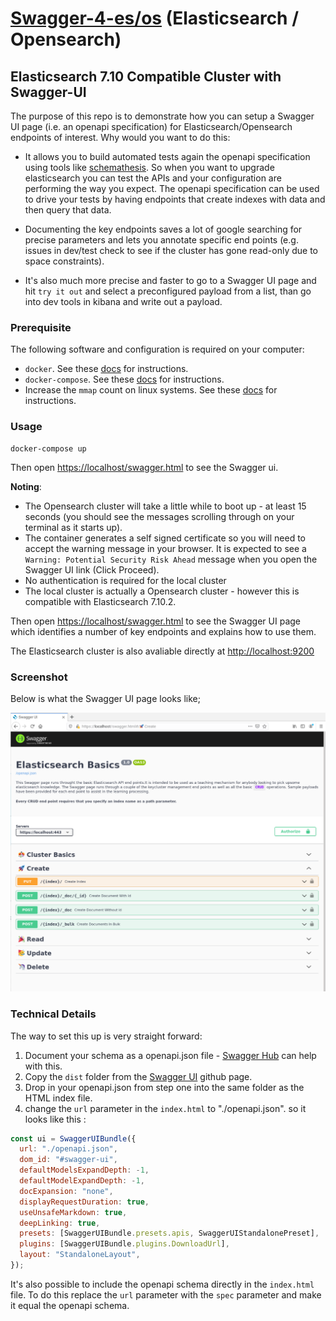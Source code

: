 # [Swagger-4-es/os](https://www.swarmee.net/blog/) (Elasticsearch / Opensearch)

## Elasticsearch 7.10 Compatible Cluster with Swagger-UI

The purpose of this repo is to demonstrate how you can setup a Swagger UI page (i.e. an openapi specification) for Elasticsearch/Opensearch endpoints of interest. Why would you want to do this:

- It allows you to build automated tests again the openapi specification using tools like [schemathesis](https://schemathesis.readthedocs.io/en/stable/). So when you want to upgrade elasticsearch you can test the APIs and your configuration are performing the way you expect. The openapi specification can be used to drive your tests by having endpoints that create indexes with data and then query that data.

- Documenting the key endpoints saves a lot of google searching for precise parameters and lets you annotate specific end points (e.g. issues in dev/test check to see if the cluster has gone read-only due to space constraints).

- It's also much more precise and faster to go to a Swagger UI page and hit `try it out` and select a preconfigured payload from a list, than go into dev tools in kibana and write out a payload.

### Prerequisite

The following software and configuration is required on your computer:

- `docker`. See these [docs](https://docs.docker.com/get-docker/) for instructions.
- `docker-compose`. See these [docs](https://docs.docker.com/compose/install/) for instructions.
- Increase the `mmap` count on linux systems. See these [docs](https://www.elastic.co/guide/en/elasticsearch/reference/current/vm-max-map-count.html) for instructions.

### Usage

```shell
docker-compose up
```

Then open [https://localhost/swagger.html](https://localhost/swagger.html) to see the Swagger ui.

**Noting**:

- The Opensearch cluster will take a little while to boot up - at least 15 seconds (you should see the messages scrolling through on your terminal as it starts up).
- The container generates a self signed certificate so you will need to accept the warning message in your browser. It is expected to see a `Warning: Potential Security Risk Ahead` message when you open the Swagger UI link (Click Proceed).
- No authentication is required for the local cluster
- The local cluster is actually a Opensearch cluster - however this is compatible with Elasticsearch 7.10.2.

Then open [https://localhost/swagger.html](https://localhost/swagger.html) to see the Swagger UI page which identifies a number of key endpoints and explains how to use them.

The Elasticsearch cluster is also avaliable directly at [http://localhost:9200](http://localhost:9200)

### Screenshot

Below is what the Swagger UI page looks like;

[![Swagger UI Screenshot](./Swagger-UI-Screenshot.png)](./Swagger-UI-Screenshot.png)

### Technical Details

The way to set this up is very straight forward:

1. Document your schema as a openapi.json file - [Swagger Hub](https://app.swaggerhub.com) can help with this.
2. Copy the `dist` folder from the [Swagger UI](https://github.com/swagger-api/swagger-ui/blob/master/docs/usage/installation.md) github page.
3. Drop in your openapi.json from step one into the same folder as the HTML index file.
4. change the `url` parameter in the `index.html` to "./openapi.json". so it looks like this :

```javascript
const ui = SwaggerUIBundle({
  url: "./openapi.json",
  dom_id: "#swagger-ui",
  defaultModelsExpandDepth: -1,
  defaultModelExpandDepth: -1,
  docExpansion: "none",
  displayRequestDuration: true,
  useUnsafeMarkdown: true,
  deepLinking: true,
  presets: [SwaggerUIBundle.presets.apis, SwaggerUIStandalonePreset],
  plugins: [SwaggerUIBundle.plugins.DownloadUrl],
  layout: "StandaloneLayout",
});
```

It's also possible to include the openapi schema directly in the `index.html` file. To do this replace the `url` parameter with the `spec` parameter and make it equal the openapi schema. 
